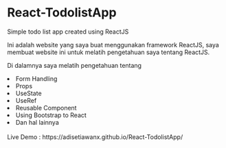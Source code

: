 # React-TodolistApp
Simple todo list app created using ReactJS

Ini adalah website yang saya buat menggunakan framework ReactJS, saya membuat website ini untuk melatih pengetahuan saya tentang ReactJS.

Di dalamnya saya melatih pengetahuan tentang
<li>Form Handling</li>
<li>Props</li>
<li>UseState</li>
<li>UseRef</li>
<li>Reusable Component</li>
<li>Using Bootstrap to React</li>
<li>Dan hal lainnya</li>
<br>
Live Demo : https://adisetiawanx.github.io/React-TodolistApp/
